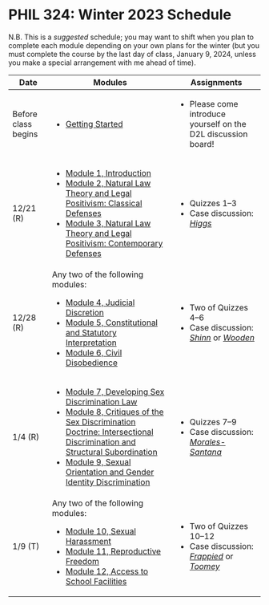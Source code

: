 # PHIL 324: Winter 2023 Schedule

N.B. This is a *suggested* schedule; you may want to shift when you plan to complete each module depending on your own plans for the winter (but you must complete the course by the last day of class, January 9, 2024, unless you make a special arrangement with me ahead of time).

| Date |  Modules | Assignments |
|--------|----------|-------------|
| Before class begins | <ul><li>[Getting Started](modules/getting-started.md)</li></ul> | <ul><li>Please come introduce yourself on the D2L discussion board!</li></ul> |
| 12/21 (R) |  <ul><li>[Module 1, Introduction](modules/module-01.md)</li><li>[Module 2, Natural Law Theory and Legal Positivism: Classical Defenses](modules/module-02.md)</li><li>[Module 3, Natural Law Theory and Legal Positivism: Contemporary Defenses](modules/module-03.md)</li></ul> | <ul><li>Quizzes 1–3</li><li>Case discussion: [*Higgs*](https://github.com/dingherself/phil-324/blob/main/case-discussions/01-higgs.md)</ul> |
| 12/28 (R) | Any two of the following modules: <ul><li>[Module 4, Judicial Discretion](modules/module-04.md)</li><li>[Module 5, Constitutional and Statutory Interpretation](modules/module-05.md)</li><li>[Module 6, Civil Disobedience](modules/module-06.md)</li></ul> | <ul><li>Two of Quizzes 4–6</li><li>Case discussion: [*Shinn*](https://github.com/dingherself/phil-324/blob/main/case-discussions/02-shinn.md) or [*Wooden*](https://github.com/dingherself/phil-324/blob/main/case-discussions/03-wooden.md)</ul> |
| 1/4 (R) | <ul><li>[Module 7, Developing Sex Discrimination Law](modules/module-07.md)</li><li>[Module 8, Critiques of the Sex Discrimination Doctrine: Intersectional Discrimination and Structural Subordination](modules/module-08.md)</li><li>[Module 9, Sexual Orientation and Gender Identity Discrimination](modules/module-09.md)</li></ul> | <ul><li>Quizzes 7–9</li><li>Case discussion: [*Morales-Santana*](https://github.com/dingherself/phil-324/blob/main/case-discussions/04-morales-santana.md)</ul> |
| 1/9 (T) | Any two of the following modules: <ul><li>[Module 10, Sexual Harassment](modules/module-10.md)</li><li>[Module 11, Reproductive Freedom](modules/module-11.md)</li><li>[Module 12, Access to School Facilities](modules/module-12.md)</li></ul> | <ul><li>Two of Quizzes 10–12</li><li>Case discussion: [*Frappied*](https://github.com/dingherself/phil-324/blob/main/case-discussions/05-frappied.md) or [*Toomey*](https://github.com/dingherself/phil-324/blob/main/case-discussions/06-toomey.md)</ul> |